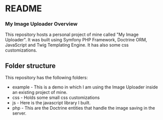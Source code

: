 # README #

### My Image Uploader Overview ###
This repository hosts a personal project of mine called "My Image Uploader". It was built using Symfony PHP Framework, Doctrine ORM, JavaScript and Twig Templating Engine. It has also some css customizations.

## Folder structure
This repository has the following folders:

* example - This is a demo in which I am using the Image Uploader inside an existing project of mine.
* css - Holds some small css customizations
* js - Here is the javascript library I built.
* php - This are the Doctrine entities that handle the image saving in the server.